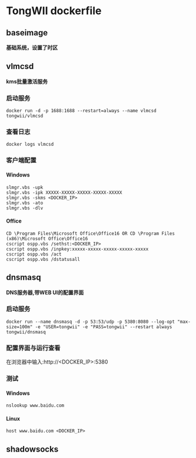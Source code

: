 TongWII dockerfile
================

## baseimage
**基础系统，设置了时区**

## vlmcsd
**kms批量激活服务**
### 启动服务
```
docker run -d -p 1688:1688 --restart=always --name vlmcsd tongwii/vlmcsd
```
### 查看日志
```
docker logs vlmcsd
```
### 客户端配置
#### Windows
```
slmgr.vbs -upk
slmgr.vbs -ipk XXXXX-XXXXX-XXXXX-XXXXX-XXXXX
slmgr.vbs -skms <DOCKER_IP>
slmgr.vbs -ato
slmgr.vbs -dlv
```
#### Office
```
CD \Program Files\Microsoft Office\Office16 OR CD \Program Files (x86)\Microsoft Office\Office16
cscript ospp.vbs /sethst:<DOCKER_IP>
cscript ospp.vbs /inpkey:xxxxx-xxxxx-xxxxx-xxxxx-xxxxx
cscript ospp.vbs /act
cscript ospp.vbs /dstatusall
```

## dnsmasq
**DNS服务器,带WEB UI的配置界面**
### 启动服务
```
docker run --name dnsmasq -d -p 53:53/udp -p 5380:8080 --log-opt "max-size=100m" -e "USER=tongwii" -e "PASS=tongwii" --restart always tongwii/dnsmasq
```
### 配置界面与运行查看
在浏览器中输入:http://<DOCKER_IP>:5380
### 测试
#### Windows
```
nslookup www.baidu.com
```
#### Linux
```
host www.baidu.com <DOCKER_IP>
```

## shadowsocks

